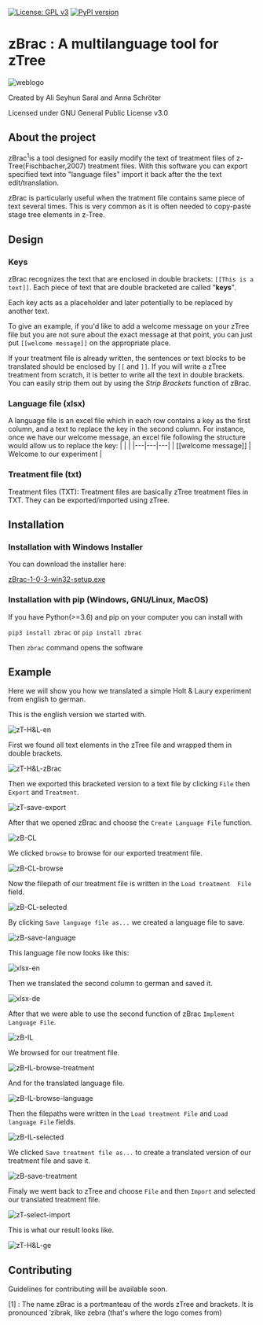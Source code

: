 [![License: GPL v3](https://img.shields.io/badge/License-GPL%20v3-blue.svg)](https://www.gnu.org/licenses/gpl-3.0)
[![PyPI version](https://badge.fury.io/py/zbrac.svg)](https://badge.fury.io/py/zbrac)


# zBrac : A multilanguage tool for zTree

![weblogo](/visuals/img/png/weblogo.png)


Created by Ali Seyhun Saral and Anna Schröter

Licensed under GNU General Public License v3.0


## About the project


zBrac<sup>1</sup>is a tool designed for easily modify the text of treatment files of z-Tree(Fischbacher,2007) treatment files.  With this software you can export specified text into "language files" import it back after the the text edit/translation.

zBrac is particularly useful when the tratment file contains same piece of text several times. This is very common as it is often needed to copy-paste stage tree elements in z-Tree.

## Design
### Keys
zBrac recognizes the text that are enclosed in double brackets: `[[This is a text]]`. Each piece of text that are double bracketed are called "**keys**".

Each key acts as a placeholder and later potentially to be replaced by another text.

To give an example, if you'd like to add a welcome message on your zTree file but you are not sure about the exact message at that point, you can just put `[[welcome message]]` on the appropriate place.

If your treatment file is already written, the 
sentences or text blocks to be translated should be enclosed by `[[` 
and `]]`. If you will write a zTree treatment from scratch, it is better 
to write all the text in double brackets. You can easily strip them out 
by using the *Strip Brackets* function of zBrac.

### Language file (xlsx)
A language file is an excel file which in each row contains a key as the first column, and a text to replace the key in the second column. For instance, once we have our welcome message, an excel file following the structure would allow us to replace the key:
| | |
|---|---|---|
| [[welcome message]]        | Welcome to our experiment |


### Treatment file (txt)
Treatment files (TXT): Treatment files are basically zTree treatment files in TXT. They can be exported/imported using zTree.


## Installation

### Installation with Windows Installer

You can download the installer here:

[zBrac-1-0-3-win32-setup.exe](https://github.com/seyhunsaral/zbrac/releases/download/v1.0.3/zBrac-1-0-3-win32-setup.exe)



### Installation with pip (Windows, GNU/Linux, MacOS)

If you have Python(>=3.6) and pip on your computer you can install with

`pip3 install zbrac` or `pip install zbrac`


Then `zbrac` command opens the software


## Example

Here we will show you how we translated a simple Holt & Laury experiment 
from english to german.

This is the english version we started with.

![zT-H&L-en](/visuals/img/png/zT-H&L-en.png)

First we found all text elements in the zTree file and wrapped them in 
double brackets.

![zT-H&L-zBrac](/visuals/img/png/zT-H&L-zBrac.png)

Then we exported this bracketed version to a text file by clicking 
`File` then `Export` and `Treatment`.

![zT-save-export](/visuals/img/png/zT-save-export.png)

After that we opened zBrac and choose the `Create Language File` function.

![zB-CL](/visuals/img/png/zB-CL.png)

We clicked `browse` to browse for our exported treatment file.

![zB-CL-browse](/visuals/img/png/zB-CL-browse.png)

Now the filepath of our treatment file is written in the `Load treatment 
File` field.

![zB-CL-selected](/visuals/img/png/zB-CL-selected.png)

By clicking `Save language file as...` we created a language file to save.

![zB-save-language](/visuals/img/png/zB-save-language.png)

This language file now looks like this:

![xlsx-en](/visuals/img/png/xlsx-en.png)

Then we translated the second column to german and saved it.

![xlsx-de](/visuals/img/png/xlsx-de.png)

After that we were able to use the second function of zBrac `Implement 
Language File`.

![zB-IL](/visuals/img/png/zB-IL.png)

We browsed for our treatment file.

![zB-IL-browse-treatment](/visuals/img/png/zB-IL-browse-treatment.png)

And for the translated language file.

![zB-IL-browse-language](/visuals/img/png/zB-IL-browse-language.png)

Then the filepaths were written in the `Load treatment File` and `Load 
language File` fields.

![zB-IL-selected](/visuals/img/png/zB-IL-selected.png)

We clicked `Save treatment file as...` to create a translated version of 
our treatment file and save it.

![zB-save-treatment](/visuals/img/png/zB-save-treatment.png)

Finaly we went back to zTree and choose `File` and then `Import` and 
selected our translated treatment file.

![zT-select-import](/visuals/img/png/zT-select-import.png)

This is what our result looks like.

![zT-H&L-ge](/visuals/img/png/zT-H&L-ge.png)



## Contributing

Guidelines for contributing will be available soon.


[1] :  The name zBrac is a portmanteau of the words zTree and brackets. 
It is pronounced ˈzibrək, like zebra (that's where the logo comes from)
